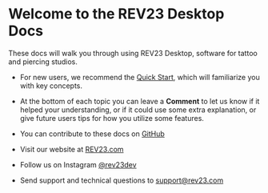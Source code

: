 # Welcome to the REV23 Desktop Docs

These docs will walk you through using REV23 Desktop, software for tattoo and piercing studios.

- For new users, we recommend the [Quick Start](quick-start/index.md), which will familiarize you with key concepts.

- At the bottom of each topic you can leave a **Comment** to let us know if it helped your understanding, or if it could use some extra explanation, or give future users tips for how you utilize some features.

- You can contribute to these docs on [GitHub](https://www.github.com/REV23Docs/rev23-desktop-docs/)

- Visit our website at [REV23.com](https://www.rev23.com)

- Follow us on Instagram [@rev23dev](https://www.instagram.com/rev23dev)

- Send support and technical questions to [support@rev23.com](mailto:support@rev23.com)

